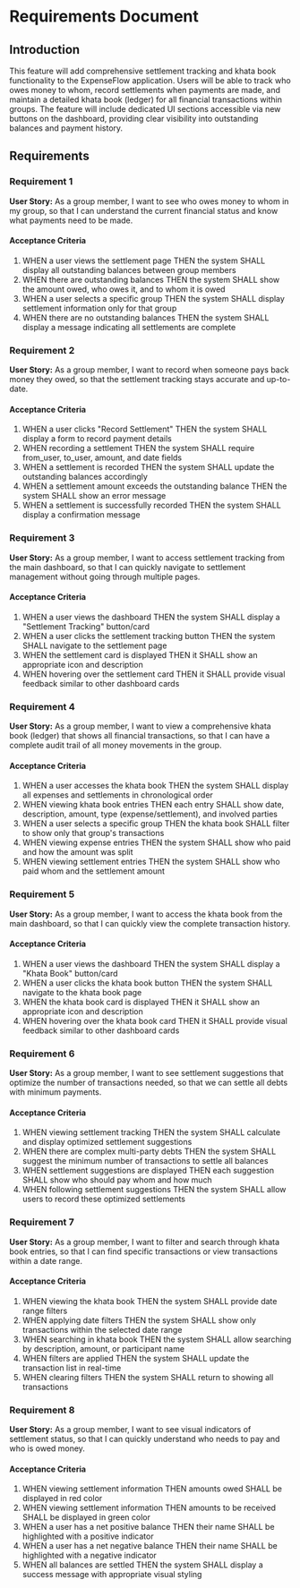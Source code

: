 # Requirements Document

## Introduction

This feature will add comprehensive settlement tracking and khata book functionality to the ExpenseFlow application. Users will be able to track who owes money to whom, record settlements when payments are made, and maintain a detailed khata book (ledger) for all financial transactions within groups. The feature will include dedicated UI sections accessible via new buttons on the dashboard, providing clear visibility into outstanding balances and payment history.

## Requirements

### Requirement 1

**User Story:** As a group member, I want to see who owes money to whom in my group, so that I can understand the current financial status and know what payments need to be made.

#### Acceptance Criteria

1. WHEN a user views the settlement page THEN the system SHALL display all outstanding balances between group members
2. WHEN there are outstanding balances THEN the system SHALL show the amount owed, who owes it, and to whom it is owed
3. WHEN a user selects a specific group THEN the system SHALL display settlement information only for that group
4. WHEN there are no outstanding balances THEN the system SHALL display a message indicating all settlements are complete

### Requirement 2

**User Story:** As a group member, I want to record when someone pays back money they owed, so that the settlement tracking stays accurate and up-to-date.

#### Acceptance Criteria

1. WHEN a user clicks "Record Settlement" THEN the system SHALL display a form to record payment details
2. WHEN recording a settlement THEN the system SHALL require from_user, to_user, amount, and date fields
3. WHEN a settlement is recorded THEN the system SHALL update the outstanding balances accordingly
4. WHEN a settlement amount exceeds the outstanding balance THEN the system SHALL show an error message
5. WHEN a settlement is successfully recorded THEN the system SHALL display a confirmation message

### Requirement 3

**User Story:** As a group member, I want to access settlement tracking from the main dashboard, so that I can quickly navigate to settlement management without going through multiple pages.

#### Acceptance Criteria

1. WHEN a user views the dashboard THEN the system SHALL display a "Settlement Tracking" button/card
2. WHEN a user clicks the settlement tracking button THEN the system SHALL navigate to the settlement page
3. WHEN the settlement card is displayed THEN it SHALL show an appropriate icon and description
4. WHEN hovering over the settlement card THEN it SHALL provide visual feedback similar to other dashboard cards

### Requirement 4

**User Story:** As a group member, I want to view a comprehensive khata book (ledger) that shows all financial transactions, so that I can have a complete audit trail of all money movements in the group.

#### Acceptance Criteria

1. WHEN a user accesses the khata book THEN the system SHALL display all expenses and settlements in chronological order
2. WHEN viewing khata book entries THEN each entry SHALL show date, description, amount, type (expense/settlement), and involved parties
3. WHEN a user selects a specific group THEN the khata book SHALL filter to show only that group's transactions
4. WHEN viewing expense entries THEN the system SHALL show who paid and how the amount was split
5. WHEN viewing settlement entries THEN the system SHALL show who paid whom and the settlement amount

### Requirement 5

**User Story:** As a group member, I want to access the khata book from the main dashboard, so that I can quickly view the complete transaction history.

#### Acceptance Criteria

1. WHEN a user views the dashboard THEN the system SHALL display a "Khata Book" button/card
2. WHEN a user clicks the khata book button THEN the system SHALL navigate to the khata book page
3. WHEN the khata book card is displayed THEN it SHALL show an appropriate icon and description
4. WHEN hovering over the khata book card THEN it SHALL provide visual feedback similar to other dashboard cards

### Requirement 6

**User Story:** As a group member, I want to see settlement suggestions that optimize the number of transactions needed, so that we can settle all debts with minimum payments.

#### Acceptance Criteria

1. WHEN viewing settlement tracking THEN the system SHALL calculate and display optimized settlement suggestions
2. WHEN there are complex multi-party debts THEN the system SHALL suggest the minimum number of transactions to settle all balances
3. WHEN settlement suggestions are displayed THEN each suggestion SHALL show who should pay whom and how much
4. WHEN following settlement suggestions THEN the system SHALL allow users to record these optimized settlements

### Requirement 7

**User Story:** As a group member, I want to filter and search through khata book entries, so that I can find specific transactions or view transactions within a date range.

#### Acceptance Criteria

1. WHEN viewing the khata book THEN the system SHALL provide date range filters
2. WHEN applying date filters THEN the system SHALL show only transactions within the selected date range
3. WHEN searching in khata book THEN the system SHALL allow searching by description, amount, or participant name
4. WHEN filters are applied THEN the system SHALL update the transaction list in real-time
5. WHEN clearing filters THEN the system SHALL return to showing all transactions

### Requirement 8

**User Story:** As a group member, I want to see visual indicators of settlement status, so that I can quickly understand who needs to pay and who is owed money.

#### Acceptance Criteria

1. WHEN viewing settlement information THEN amounts owed SHALL be displayed in red color
2. WHEN viewing settlement information THEN amounts to be received SHALL be displayed in green color
3. WHEN a user has a net positive balance THEN their name SHALL be highlighted with a positive indicator
4. WHEN a user has a net negative balance THEN their name SHALL be highlighted with a negative indicator
5. WHEN all balances are settled THEN the system SHALL display a success message with appropriate visual styling